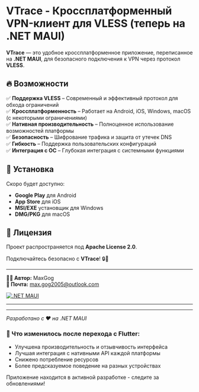 # VTrace - Кроссплатформенный VPN-клиент для VLESS (теперь на .NET MAUI)

**VTrace** — это удобное кроссплатформенное приложение, переписанное на **.NET MAUI**, для безопасного подключения к VPN через протокол **VLESS**.

## 🔥 Возможности
✅ **Поддержка VLESS** – Современный и эффективный протокол для обхода ограничений  
✅ **Кроссплатформенность** – Работает на Android, iOS, Windows, macOS (с некоторыми ограничениями)  
✅ **Нативная производительность** – Полноценное использование возможностей платформы  
✅ **Безопасность** – Шифрование трафика и защита от утечек DNS  
✅ **Гибкость** – Поддержка пользовательских конфигураций  
✅ **Интеграция с ОС** – Глубокая интеграция с системными функциями  

## 🚀 Установка
Скоро будет доступно:
- **Google Play** для Android
- **App Store** для iOS
- **MSI/EXE** установщик для Windows
- **DMG/PKG** для macOS

## 📄 Лицензия
Проект распространяется под **Apache License 2.0**.

Подключайтесь безопасно с **VTrace**! 🔒🚀

---  
**👨‍💻 Автор:** MaxGog  
**📧 Почта:** max.gog2005@outlook.com

[![.NET MAUI](https://img.shields.io/badge/.NET%20MAUI-8.0-blue)]()

---  

---  
*Разработано с ❤️ на .NET MAUI*  

### 🔄 Что изменилось после перехода с Flutter:
- Улучшена производительность и отзывчивость интерфейса  
- Лучшая интеграция с нативными API каждой платформы  
- Снижено потребление ресурсов  
- Более предсказуемое поведение на разных устройствах  

Приложение находится в активной разработке - следите за обновлениями!